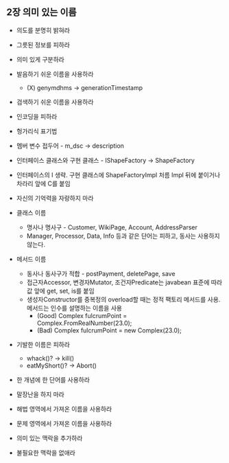 ## 2장 의미 있는 이름
* 의도를 분명히 밝혀라

* 그릇된 정보를 피하라

* 의미 있게 구분하라

* 발음하기 쉬운 이름을 사용하라
  * (X) genymdhms -> generationTimestamp

* 검색하기 쉬운 이름을 사용하라

* 인코딩을 피하라
* 헝가리식 표기법
* 멤버 변수 접두어 - m_dsc -> description
* 인터페이스 클래스와 구현 클래스 - IShapeFactory -> ShapeFactory
- 인터페이스의 I 생략. 구현 클래스에 ShapeFactoryImpl 처름 Impl 뒤에 붙이거나 차라리 앞에 C를 붙임

* 자신의 기억력을 자랑하지 마라

* 클래스 이름
  * 명사나 명사구 - Customer, WikiPage, Account, AddressParser
  * Manager, Processor, Data, Info 등과 같은 단어는 피하고, 동사는 사용하지 않는다.

* 메서드 이름
  * 동사나 동사구가 적합 - postPayment, deletePage, save
  * 접근자Accessor, 변경자Mutator, 조건자Predicate는 javabean 표준에 따라 값 앞에 get, set, is를 붙임
  * 생성자Constructor를 중복정의 overload할 때는 정적 팩토리 메서드를 사용. 메서드는 인수를 설명하는 이름을 사용
    * (Good) Complex fulcrumPoint = Complex.FromRealNumber(23.0);
    * (Bad) Complex fulcrumPoint = new Complex(23.0);

* 기발한 이름은 피하라
  * whack()? -> kill()
  * eatMyShort()? -> Abort()

* 한 개념에 한 단어를 사용하라

* 말장난을 하지 마라

* 해법 영역에서 가져온 이름을 사용하라

* 문제 영역에서 가져온 이름을 사용하라

* 의미 있는 맥락을 추가하라

* 불필요한 맥락을 없애라
